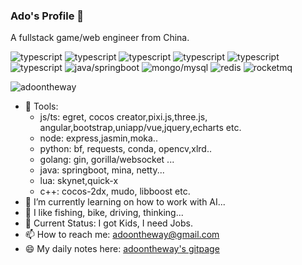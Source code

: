 ### Ado's Profile 👋

<!--
**adoontheway/adoontheway** is a ✨ _special_ ✨ repository because its `README.md` (this file) appears on your GitHub profile.

Here are some ideas to get you started:
-->
A fullstack game/web engineer from China.      

![typescript](https://img.shields.io/badge/actionscript-2/3-orange)
![typescript](https://img.shields.io/badge/python-2/3-green)
![typescript](https://img.shields.io/badge/ts/js-2-yellow)
![typescript](https://img.shields.io/badge/golang-2-purple)
![typescript](https://img.shields.io/badge/java-2-darkgreen)
![typescript](https://img.shields.io/badge/lua-5.3-blue)
![java/springboot](https://img.shields.io/badge/java/springboot-1.7-pink)
![mongo/mysql](https://img.shields.io/badge/mongo/mysql-1-red)
![redis](https://img.shields.io/badge/redis-1-lightgreen)
![rocketmq](https://img.shields.io/badge/rocketmq-1-lightgreen)

![adoontheway](https://github-readme-stats.vercel.app/api?username=adoontheway&show_icons=true&theme=radical)  


- 🔭 Tools:
  - js/ts: egret, cocos creator,pixi.js,three.js, angular,bootstrap,uniapp/vue,jquery,echarts etc.
  - node: express,jasmin,moka..
  - python: bf, requests, conda, opencv,xlrd..
  - golang: gin, gorilla/websocket ...
  - java: springboot, mina, netty...
  - lua: skynet,quick-x
  - c++: cocos-2dx, mudo, libboost etc.
- 🌱 I’m currently learning on how to work with AI...
- 👯 I like fishing, bike, driving, thinking...
- 🤔 Current Status: I got Kids, I need Jobs.
- 📫 How to reach me: adoontheway@gmail.com
- 😄 My daily notes here: [adoontheway's gitpage](https://adoontheway.github.io/)

<!--START_SECTION:waka-->
<!--END_SECTION:waka-->

